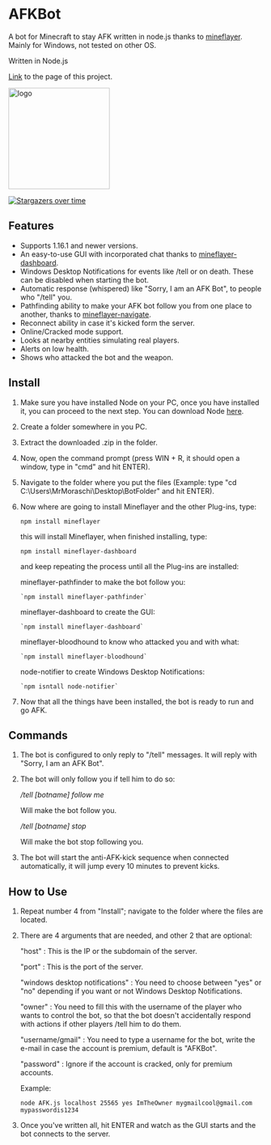 # AFKBot
A bot for Minecraft to stay AFK written in node.js thanks to [mineflayer](https://github.com/PrismarineJS/mineflayer). Mainly for Windows, not tested on other OS.

Written in Node.js

[Link](https://mrmoraschi.github.io/AFKBot/) to the page of this project.

<img alt="logo" src="https://github.com/MrMoraschi/AFKBot/raw/master/logo.png" height="200" />

[![Stargazers over time](https://starchart.cc/cabaletta/baritone.svg)](https://starchart.cc/cabaletta/baritone)

## Features

 * Supports 1.16.1 and newer versions.
 * An easy-to-use GUI with incorporated chat thanks to [mineflayer-dashboard](https://github.com/wvffle/mineflayer-dashboard).
 * Windows Desktop Notifications for events like /tell or on death. These can be disabled when starting the bot.
 * Automatic response (whispered) like "Sorry, I am an AFK Bot", to people who "/tell" you.
 * Pathfinding ability to make your AFK bot follow you from one place to another, thanks to [mineflayer-navigate](https://github.com/Karang/mineflayer-pathfinder).
 * Reconnect ability in case it's kicked form the server.
 * Online/Cracked mode support.
 * Looks at nearby entities simulating real players.
 * Alerts on low health.
 * Shows who attacked the bot and the weapon.

## Install

 1. Make sure you have installed Node on your PC, once you have installed it, you can proceed to the next step. You can download Node [here](https://nodejs.org/).
 1. Create a folder somewhere in you PC.
 2. Extract the downloaded .zip in the folder.
 3. Now, open the command prompt (press WIN + R, it should open a window, type in "cmd" and hit ENTER).
 4. Navigate to the folder where you put the files (Example: type "cd C:\Users\MrMoraschi\Desktop\BotFolder" and hit ENTER).
 5. Now where are going to install Mineflayer and the other Plug-ins, type:
	
	`npm install mineflayer`
    
    this will install Mineflayer, when finished installing, type:

	`npm install mineflayer-dashboard`

    and keep repeating the process until all the Plug-ins are installed:
	
	mineflayer-pathfinder to make the bot follow you:

		`npm install mineflayer-pathfinder`
	
	mineflayer-dashboard to create the GUI:

		`npm install mineflayer-dashboard`

	mineflayer-bloodhound to know who attacked you and with what:

		`npm install mineflayer-bloodhound`

	node-notifier to create Windows Desktop Notifications:

		`npm isntall node-notifier`

 6. Now that all the things have been installed, the bot is ready to run and go AFK.

## Commands

 1. The bot is configured to only reply to "/tell" messages. It will reply with "Sorry, I am an AFK Bot".
 2. The bot will only follow you if tell him to do so:
	
	*/tell [botname] follow me*

	Will make the bot follow you.

	*/tell [botname] stop*

	Will make the bot stop following you.

 3. The bot will start the anti-AFK-kick sequence when connected automatically, it will jump every 10 minutes to prevent kicks.
 
## How to Use

 1. Repeat number 4 from "Install"; navigate to the folder where the files are located.
 2. There are 4 arguments that are needed, and other 2 that are optional:

	"host" : This is the IP or the subdomain of the server.

	"port" : This is the port of the server.

	"windows desktop notifications" : You need to choose between "yes" or "no" depending if you want or not Windows Desktop Notifications.

	"owner" : You need to fill this with the username of the player who wants to control the bot, so that the bot doesn't accidentally respond with actions if other players /tell him to do them.

	"username/gmail" : You need to type a username for the bot, write the e-mail in case the account is premium, default is "AFKBot".

	"password" : Ignore if the account is cracked, only for premium accounts.

	Example:
	
	```node AFK.js localhost 25565 yes ImTheOwner mygmailcool@gmail.com mypasswordis1234```

 3. Once you've written all, hit ENTER and watch as the GUI starts and the bot connects to the server.
